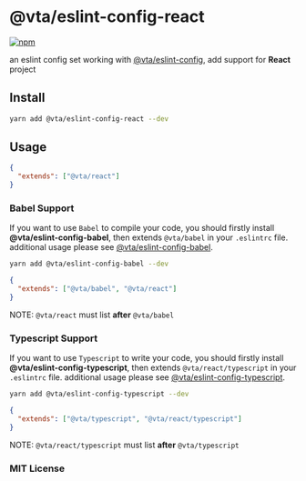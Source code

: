 # @vta/eslint-config-react

[![npm](https://img.shields.io/npm/v/@vta/eslint-config-react)](https://www.npmjs.com/package/@vta/eslint-config-react)

an eslint config set working with [@vta/eslint-config](https://github.com/vta-js/eslint-config/tree/master/packages/eslint-config), add support for **React** project

## Install

```bash
yarn add @vta/eslint-config-react --dev
```

## Usage

```json
{
  "extends": ["@vta/react"]
}
```

### Babel Support

If you want to use `Babel` to compile your code, you should firstly install **@vta/eslint-config-babel**, then extends `@vta/babel` in your `.eslintrc` file. additional usage please see [@vta/eslint-config-babel](https://github.com/vta-js/eslint-config/tree/master/packages/eslint-config-babel).

```bash
yarn add @vta/eslint-config-babel --dev
```

```json
{
  "extends": ["@vta/babel", "@vta/react"]
}
```

NOTE: `@vta/react` must list **after** `@vta/babel`

### Typescript Support

If you want to use `Typescript` to write your code, you should firstly install **@vta/eslint-config-typescript**, then extends `@vta/react/typescript` in your `.eslintrc` file. additional usage please see [@vta/eslint-config-typescript](https://github.com/vta-js/eslint-config/tree/master/packages/eslint-config-typescript).

```bash
yarn add @vta/eslint-config-typescript --dev
```

```json
{
  "extends": ["@vta/typescript", "@vta/react/typescript"]
}
```

NOTE: `@vta/react/typescript` must list **after** `@vta/typescript`

### MIT License

